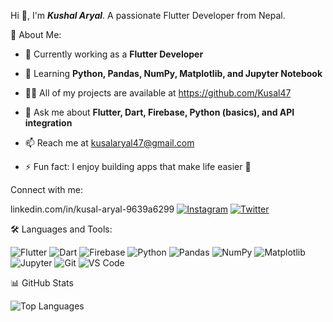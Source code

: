 Hi 👋, I'm ***Kushal Aryal***.
A passionate Flutter Developer from Nepal.

💫 About Me:
- 💼 Currently working as a **Flutter Developer**
  
- 🌱 Learning **Python, Pandas, NumPy, Matplotlib, and Jupyter Notebook**
  
- 👨‍💻 All of my projects are available at https://github.com/Kusal47
  
- 💬 Ask me about **Flutter, Dart, Firebase, Python (basics), and API integration**
  
- 📫 Reach me at kusalaryal47@gmail.com
  
- ⚡ Fun fact: I enjoy building apps that make life easier 🚀

Connect with me:

linkedin.com/in/kusal-aryal-9639a6299
[![Instagram](https://img.shields.io/badge/Instagram-E4405F?logo=instagram&logoColor=white)](https://www.instagram.com/kusal__aryal/)
[![Twitter](https://img.shields.io/badge/Twitter-1DA1F2?logo=twitter&logoColor=white)](https://twitter.com/Kusal790133511)

🛠️ Languages and Tools:

![Flutter](https://img.shields.io/badge/Flutter-02569B?logo=flutter&logoColor=white)
![Dart](https://img.shields.io/badge/Dart-0175C2?logo=dart&logoColor=white)
![Firebase](https://img.shields.io/badge/Firebase-FFCA28?logo=firebase&logoColor=black)
![Python](https://img.shields.io/badge/Python-3776AB?logo=python&logoColor=white)
![Pandas](https://img.shields.io/badge/Pandas-150458?logo=pandas&logoColor=white)
![NumPy](https://img.shields.io/badge/NumPy-013243?logo=numpy&logoColor=white)
![Matplotlib](https://img.shields.io/badge/Matplotlib-11557c?logo=matplotlib&logoColor=white)
![Jupyter](https://img.shields.io/badge/Jupyter-F37626?logo=jupyter&logoColor=white)
![Git](https://img.shields.io/badge/Git-F05032?logo=git&logoColor=white)
![VS Code](https://img.shields.io/badge/VS%20Code-0078d7.svg?logo=visual-studio-code&logoColor=white)



📊 GitHub Stats

![Top Languages](https://github-readme-stats.vercel.app/api/top-langs/?username=Kusal47&layout=compact&theme=tokyoday)
